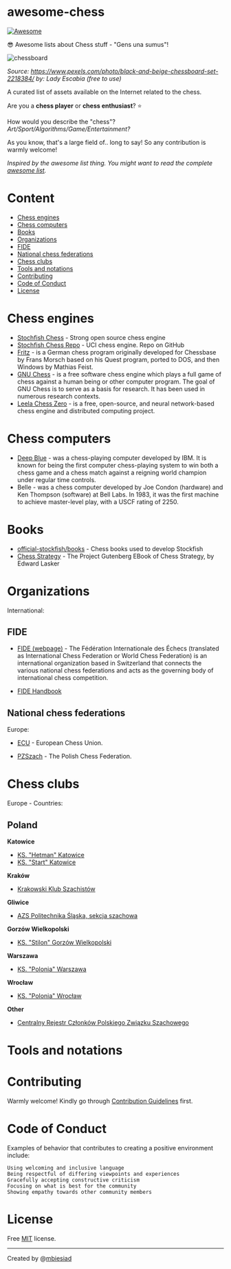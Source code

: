 # awesome-chess
[![Awesome](https://awesome.re/badge-flat.svg)](https://awesome.re)

😎 Awesome lists about Chess stuff - "Gens una sumus"!

![chessboard](https://github.com/mbiesiad/awesome-chess/blob/master/media/chessboard.png)

_Source: https://www.pexels.com/photo/black-and-beige-chessboard-set-2218384/ by: Lady Escabia (free to use)_

A curated list of assets available on the Internet related to the chess.

Are you a **chess player** or **chess enthusiast**? :star:

How would you describe the "chess"? _Art/Sport/Algorithms/Game/Entertainment?_

As you know, that's a large field of.. long to say! So any contribution is warmly welcome!

_Inspired by the awesome list thing. You might want to read the complete [awesome list](https://github.com/sindresorhus/awesome)._

# Content

* [Chess engines](#chess-engines)
* [Chess computers](#chess-computers)
* [Books](#books)
* [Organizations](#organizations)
* [FIDE](#fide)
* [National chess federations](#national-chess-federations)
* [Chess clubs](#chess-clubs)
* [Tools and notations](#tools-and-notations)
* [Contributing](#contributing)
* [Code of Conduct](#code-of-conduct)
* [License](#license)

# Chess engines

* [Stochfish Chess](https://stockfishchess.org/) - Strong open source chess engine
* [Stochfish Chess Repo](https://github.com/official-stockfish/Stockfish) - UCI chess engine. Repo on GitHub
* [Fritz](https://fritz.chessbase.com/) - is a German chess program originally developed for Chessbase by Frans Morsch based on his Quest program, ported to DOS, and then Windows by Mathias Feist.
* [GNU Chess](http://www.gnu.org/software/chess/) - is a free software chess engine which plays a full game of chess against a human being or other computer program. The goal of GNU Chess is to serve as a basis for research. It has been used in numerous research contexts.
* [Leela Chess Zero](https://github.com/LeelaChessZero/lc0) - is a free, open-source, and neural network-based chess engine and distributed computing project.

# Chess computers

* [Deep Blue](www.chessgames.com/perl/chessplayer?pid=29912) - was a chess-playing computer developed by IBM. It is known for being the first computer chess-playing system to win both a chess game and a chess match against a reigning world champion under regular time controls.
* Belle - was a chess computer developed by Joe Condon (hardware) and Ken Thompson (software) at Bell Labs. In 1983, it was the first machine to achieve master-level play, with a USCF rating of 2250.

# Books

* [official-stockfish/books](https://github.com/official-stockfish/books) - Chess books used to develop Stockfish 
* [Chess Strategy](http://www.gutenberg.org/cache/epub/5614/pg5614-images.html) - The Project Gutenberg EBook of Chess Strategy, by Edward Lasker

# Organizations

International:

## FIDE

* [FIDE (webpage)](https://www.fide.com/) - The Fédération Internationale des Échecs (translated as International Chess Federation or World Chess Federation) is an international organization based in Switzerland that connects the various national chess federations and acts as the governing body of international chess competition.

* [FIDE Handbook](https://www.fide.com/fide/handbook.html)

## National chess federations

Europe:

* [ECU](www.europechess.org) - European Chess Union.

* [PZSzach](http://pzszach.pl/) - The Polish Chess Federation.


# Chess clubs

Europe - Countries:

## Poland

**Katowice**
* [KS. "Hetman" Katowice](http://hetmankatowice.pl/)
* [KS. "Start" Katowice](http://www.startkatowice.pl/szachy/)

**Kraków**
* [Krakowski Klub Szachistów](https://kksz.krakow.pl/)

**Gliwice**
* [AZS Politechnika Śląska, sekcja szachowa](http://azs.gliwice.pl/index.php/szachy/)

**Gorzów Wielkopolski**
* [KS. "Stilon" Gorzów Wielkopolski](https://pl.wikipedia.org/wiki/Stilon_Gorz%C3%B3w_Wielkopolski_(szachy))

**Warszawa**
* [KS. "Polonia" Warszawa](http://www.poloniachess.pl/)

**Wrocław**
* [KS. "Polonia" Wrocław](https://www.polonia.wroclaw.pl/)

**Other**
* [Centralny Rejestr Członków Polskiego Związku Szachowego](http://www.cr-pzszach.pl/ew/news.php)

# Tools and notations



# Contributing

Warmly welcome! Kindly go through [Contribution Guidelines](CONTRIBUTING.md) first.

# Code of Conduct

Examples of behavior that contributes to creating a positive environment include:

    Using welcoming and inclusive language
    Being respectful of differing viewpoints and experiences
    Gracefully accepting constructive criticism
    Focusing on what is best for the community
    Showing empathy towards other community members

# License
Free [MIT](LICENSE) license.

__________________________________________________

Created by @[mbiesiad](https://github.com/mbiesiad)
